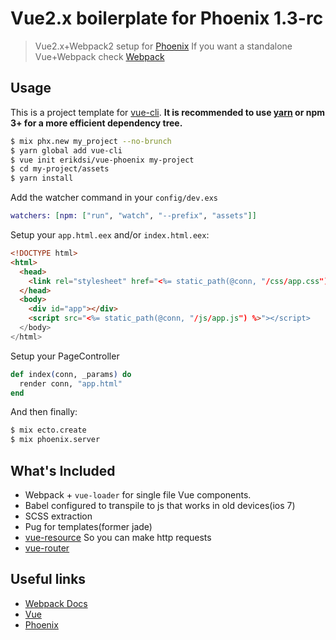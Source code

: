 # Vue2.x boilerplate for Phoenix 1.3-rc

> Vue2.x+Webpack2 setup for [Phoenix](http://www.phoenixframework.org/)
> If you want a standalone Vue+Webpack check [Webpack](https://github.com/vuejs-templates/webpack)

## Usage

This is a project template for [vue-cli](https://github.com/vuejs/vue-cli). **It is recommended to use [yarn](https://yarnpkg.com/en/) or npm 3+ for a more efficient dependency tree.**

``` bash
$ mix phx.new my_project --no-brunch
$ yarn global add vue-cli
$ vue init erikdsi/vue-phoenix my-project
$ cd my-project/assets
$ yarn install
```
Add the watcher command in your `config/dev.exs`
``` elixir
watchers: [npm: ["run", "watch", "--prefix", "assets"]]
```

Setup your `app.html.eex` and/or `index.html.eex`:

``` html
<!DOCTYPE html>
<html>
  <head>
    <link rel="stylesheet" href="<%= static_path(@conn, "/css/app.css") %>">
  </head>
  <body>
    <div id="app"></div>
    <script src="<%= static_path(@conn, "/js/app.js") %>"></script>
  </body>
</html>
```

Setup your PageController

``` elixir
def index(conn, _params) do
  render conn, "app.html"
end
```

And then finally:
``` bash
$ mix ecto.create
$ mix phoenix.server
```

## What's Included

- Webpack + `vue-loader` for single file Vue components.
- Babel configured to transpile to js that works in old devices(ios 7)
- SCSS extraction
- Pug for templates(former jade)
- [vue-resource](https://github.com/pagekit/vue-resource) So you can make http requests
- [vue-router](https://github.com/vuejs/vue-router)

## Useful links

- [Webpack Docs](https://webpack.js.org/configuration/)
- [Vue](https://vuejs.org/v2/guide/)
- [Phoenix](http://www.phoenixframework.org/docs/overview)
